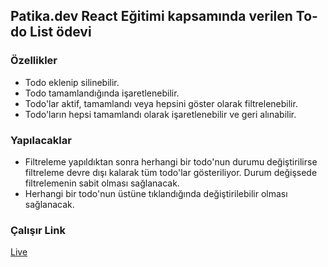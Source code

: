 ## Patika.dev React Eğitimi kapsamında verilen To-do List ödevi

### Özellikler

- Todo eklenip silinebilir.
- Todo tamamlandığında işaretlenebilir.
- Todo'lar aktif, tamamlandı veya hepsini göster olarak filtrelenebilir.
- Todo'ların hepsi tamamlandı olarak işaretlenebilir ve geri alınabilir.

### Yapılacaklar

- Filtreleme yapıldıktan sonra herhangi bir todo'nun durumu değiştirilirse filtreleme devre dışı kalarak tüm todo'lar gösteriliyor. Durum değişsede filtrelemenin sabit olması sağlanacak.
- Herhangi bir todo'nun üstüne tıklandığında değiştirilebilir olması sağlanacak.

### Çalışır Link
[Live](https://patika-dev-todolist-react-homework.vercel.app/)

